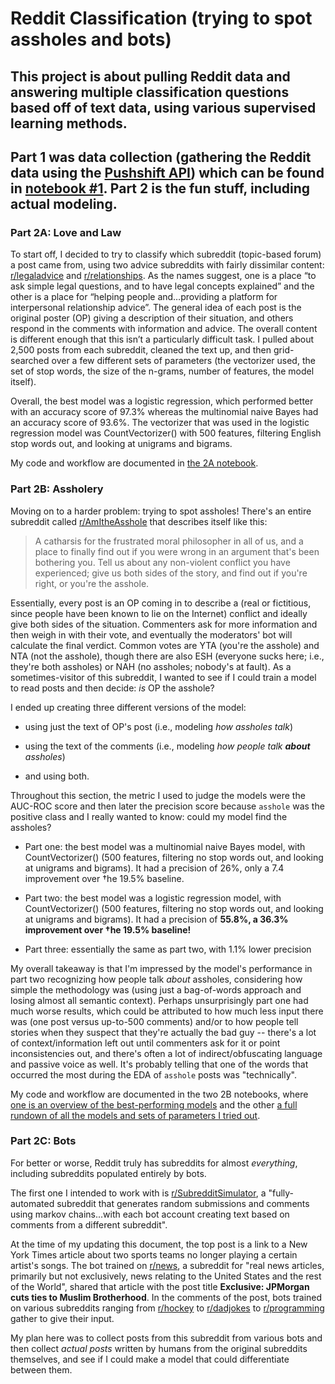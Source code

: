# Reddit Classification (trying to spot assholes and bots)

## This project is about pulling Reddit data and answering multiple classification questions based off of text data, using various supervised learning methods.

## Part 1 was data collection (gathering the Reddit data using the [Pushshift API](https://github.com/pushshift/api)) which can be found in [notebook #1](./1.%20Collecting%20Reddit%20Posts.ipynb). Part 2 is the fun stuff, including actual modeling.

### Part 2A: Love and Law

To start off, I decided to try to classify which subreddit (topic-based forum) a post came from, using two advice subreddits with fairly dissimilar content: [r/legaladvice](https://www.reddit.com/r/legaladvice) and [r/relationships](https://www.reddit.com/r/relationships). As the names suggest, one is a place “to ask simple legal questions, and to have legal concepts explained” and the other is a place for “helping people and…providing a platform for interpersonal relationship advice”. The general idea of each post is the original poster (OP) giving a description of their situation, and others respond in the comments with information and advice. The overall content is different enough that this isn’t a particularly difficult task. I pulled about 2,500 posts from each subreddit, cleaned the text up, and then grid-searched over a few different sets of parameters (the vectorizer used, the set of stop words, the size of the n-grams, number of features, the model itself).

Overall, the best model was a logistic regression, which performed better with an accuracy score of 97.3% whereas the multinomial naive Bayes had an accuracy score of 93.6%. The vectorizer that was used in the logistic regression model was CountVectorizer() with 500 features, filtering English stop words out, and looking at unigrams and bigrams.

My code and workflow are documented in [the 2A notebook](./2A.%20Classification%20-%20Love%20and%20Law.ipynb).

### Part 2B: Assholery

Moving on to a harder problem: trying to spot assholes! There's an entire subreddit called [r/AmItheAsshole](https://www.reddit.com/r/AmItheAsshole) that describes itself like this:

> A catharsis for the frustrated moral philosopher in all of us, and a place to finally find out if you were wrong in an argument that's been bothering you. Tell us about any non-violent conflict you have experienced; give us both sides of the story, and find out if you're right, or you're the asshole.

Essentially, every post is an OP coming in to describe a (real or fictitious, since people have been known to lie on the Internet) conflict and ideally give both sides of the situation. Commenters ask for more information and then weigh in with their vote, and eventually the moderators' bot will calculate the final verdict. Common votes are YTA (you're the asshole) and NTA (not the asshole), though there are also ESH (everyone sucks here; i.e., they're both assholes) or NAH (no assholes; nobody's at fault). As a sometimes-visitor of this subreddit, I wanted to see if I could train a model to read posts and then decide: *is* OP the asshole?

I ended up creating three different versions of the model:

- using just the text of OP's post (i.e., modeling _how assholes talk_)

- using the text of the comments (i.e., modeling *how people talk **about** assholes*)

- and using both.

Throughout this section, the metric I used to judge the models were the AUC-ROC score and then later the precision score because `asshole` was the positive class and I really wanted to know: could my model find the assholes?

- Part one: the best model was a multinomial naive Bayes model, with CountVectorizer() (500 features, filtering no stop words out, and looking at unigrams and bigrams). It had a precision of 26%, only a 7.4 improvement over †he 19.5% baseline.

- Part two: the best model was a logistic regression model, with CountVectorizer() (500 features, filtering no stop words out, and looking at unigrams and bigrams). It had a precision of **55.8%, a 36.3% improvement over †he 19.5% baseline!**

- Part three: essentially the same as part two, with 1.1% lower precision

My overall takeaway is that I'm impressed by the model's performance in part two recognizing how people talk *about* assholes, considering how simple the methodology was (using just a bag-of-words approach and losing almost all semantic context). Perhaps unsurprisingly part one had much worse results, which could be attributed to how much less input there was (one post versus up-to-500 comments) and/or to how people tell stories when they suspect that they're actually the bad guy -- there's a lot of context/information left out until commenters ask for it or point inconsistencies out, and there's often a lot of indirect/obfuscating language and passive voice as well. It's probably telling that one of the words that occurred the most during the EDA of `asshole` posts was "technically".

My code and workflow are documented in the two 2B notebooks, where [one is an overview of the best-performing models](./2B-Updated.%20Classification%20-%20Assholery%20(BEST).ipynb) and the other [a full rundown of all the models and sets of parameters I tried out](./2B-Updated.%20Classification%20-%20Assholery%20(FULL).ipynb).


### Part 2C: Bots

For better or worse, Reddit truly has subreddits for almost *everything*, including subreddits populated entirely by bots.

The first one I intended to work with is [r/SubredditSimulator](https://www.reddit.com/r/SubredditSimulator/), a "fully-automated subreddit that generates random submissions and comments using markov chains...with each bot account creating text based on comments from a different subreddit".

At the time of my updating this document, the top post is a link to a New York Times article about two sports teams no longer playing a certain artist's songs. The bot trained on [r/news](https://www.reddit.com/r/news), a subreddit for "real news articles, primarily but not exclusively, news relating to the United States and the rest of the World", shared that article with the post title **Exclusive: JPMorgan cuts ties to Muslim Brotherhood**. In the comments of the post, bots trained on various subreddits ranging from [r/hockey](https://www.reddit.com/r/hockey) to [r/dadjokes](https://www.reddit.com/r/dadjokes) to [r/programming](https://www.reddit.com/r/programming) gather to give their input.

My plan here was to collect posts from this subreddit from various bots and then collect *actual posts* written by humans from the original subreddits themselves, and see if I could make a model that could differentiate between them.
